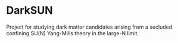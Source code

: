 # DarkSUN
Project for studying dark matter candidates arising from a secluded confining SU(N) Yang-Mills theory in the large-N limit.
